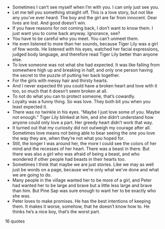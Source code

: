  - Sometimes I can’t see myself when I’m with you. I can only just see you.
 - Let me tell you something straight off. This is a love story, but not like any you’ve ever heard. The boy and the girl are far from innocent. Dear lives are lost. And good doesn’t win.
 - If you have reasons for not coming back, I don’t want to know them. I just want you to come back anyway. Ignorance, see?
 - You have to be careful who you meet. You can’t unmeet them.
 - He even listened to more than her sounds, because Tiger Lily was a girl of few words. He listened with his eyes, watched her facial expressions, judged body language, and therefore read Tiger Lily better than anyone else.
 - To love someone was not what she had expected. It was like falling from somewhere high up and breaking in half, and only one person having the secret to the puzzle of putting her back together.
 - For the girls with messy hair and thirsty hearts.
 - And I never expected tht you could have a broken heart and love with it too, so much that it doesn’t seem broken at all.
 - To not do what you can to protect someone, that’s cowardly.
 - Loyalty was a funny thing. So was love. They both bit you when you least expected it.
 - There was no twinkle in his eyes. “Maybe I just love some of you. Maybe not enough.” Tiger Lily blinked at him, and she didn’t understand how anyone could only love a part. Her greedy heart didn’t work that way.
 - It turned out that my curiosity did not outweigh my courage after all. Sometimes love means not being able to bear seeing the one you love the way they are, when they’re not what you hoped for.
 - Still, the longer I was around her, the more I could see the colors of her mind and the recesses of her heart. There was a beast in there. But there was also a girl who was afraid of being a beast, and who wondered if other people had beasts in their hearts too.
 - Sometimes I think that maybe we are just stories. Like we may as well just be words on a page, because we’re only what we’ve done and what we are going to do.
 - Many people in the village wanted her to be more of a girl, and Peter had wanted her to be large and brave but a little less large and brave than him. But Pine Sap was sure enough to want her to be exactly who she was.
 - Peter loves to make promises. He has the best intentions of keeping them. It makes it worse, somehow, that he doesn’t know how to. He thinks he’s a nice boy, that’s the worst part.

16 quotes